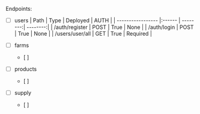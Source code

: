 Endpoints:
- [ ] users
    | Path              | Type   | Deployed | AUTH     |
    | ----------------- |:------ | --------:| --------:|
    | /auth/register    | POST   |     True | None     |
    | /auth/login       | POST   |     True | None     |
    | /users/user/all   | GET    |     True | Required |
    
- [ ] farms
    - [ ] 
- [ ] products
    - [ ] 
- [ ] supply
    - [ ] 